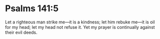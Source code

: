 # Psalms 141:5

Let a righteous man strike me—it is a kindness; let him rebuke me—it is oil for my head; let my head not refuse it. Yet my prayer is continually against their evil deeds.
